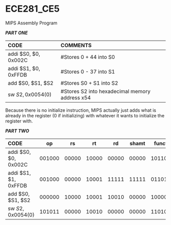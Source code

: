 ECE281_CE5
==========

MIPS Assembly Program


__*PART ONE*__


|CODE|COMMENTS|
|:-----------------------|:------------------------|
|addi $S0, $0, 0x002C|#Stores 0 + 44 into S0|
|addi $S1, $0, 0xFFDB|#Stores 0 - 37 into S1|
|add $S0, $S1, $S2|#Stores S0 + S1 into S2|
|sw $S2, 0x0054($0)|#Stores S2 into hexadecimal memory address x54|


Because there is no initialize instruction, MIPS actually just adds what is already in the register (0 if initializing) with whatever it wants to initialize the register with.


__*PART TWO*__


|CODE|op|rs|rt|rd|shamt|funct|TYPE|INSTRUCTION|
|:----------|:-------:|:-------:|:-------:|:-------:|:-------:|:-------:|:-------:|:-------:|
|addi $S0, $0, 0x002C|001000|00000|10000|00000|00000|101100|I|0x2010002C|
|addi $S1, $1, 0xFFDB|001000|00000|10001|11111|11111|011011|I|0x2011FFDB|
|add $S0, $S1, $S2|000000|10000|10001|10010|00000|100000|R|0x02119020|
|sw $S2, 0x0054($0)|101011|00000|10010|00000|00000|110100|I|0xAC120054|



